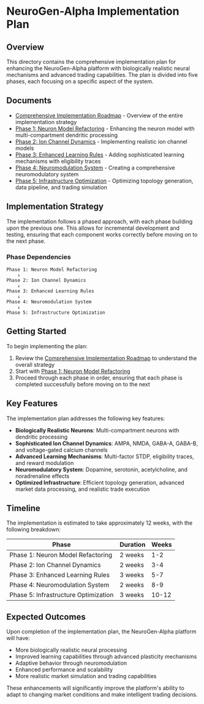 # NeuroGen-Alpha Implementation Plan

## Overview

This directory contains the comprehensive implementation plan for enhancing the NeuroGen-Alpha platform with biologically realistic neural mechanisms and advanced trading capabilities. The plan is divided into five phases, each focusing on a specific aspect of the system.

## Documents

- [Comprehensive Implementation Roadmap](comprehensive_implementation_roadmap.md) - Overview of the entire implementation strategy
- [Phase 1: Neuron Model Refactoring](phase1_neuron_model_refactoring.md) - Enhancing the neuron model with multi-compartment dendritic processing
- [Phase 2: Ion Channel Dynamics](phase2_ion_channel_dynamics.md) - Implementing realistic ion channel models
- [Phase 3: Enhanced Learning Rules](phase3_enhanced_learning_rules.md) - Adding sophisticated learning mechanisms with eligibility traces
- [Phase 4: Neuromodulation System](phase4_neuromodulation_system.md) - Creating a comprehensive neuromodulatory system
- [Phase 5: Infrastructure Optimization](phase5_infrastructure_optimization.md) - Optimizing topology generation, data pipeline, and trading simulation

## Implementation Strategy

The implementation follows a phased approach, with each phase building upon the previous one. This allows for incremental development and testing, ensuring that each component works correctly before moving on to the next phase.

### Phase Dependencies

```
Phase 1: Neuron Model Refactoring
    ↓
Phase 2: Ion Channel Dynamics
    ↓
Phase 3: Enhanced Learning Rules
    ↓
Phase 4: Neuromodulation System
    ↓
Phase 5: Infrastructure Optimization
```

## Getting Started

To begin implementing the plan:

1. Review the [Comprehensive Implementation Roadmap](comprehensive_implementation_roadmap.md) to understand the overall strategy
2. Start with [Phase 1: Neuron Model Refactoring](phase1_neuron_model_refactoring.md)
3. Proceed through each phase in order, ensuring that each phase is completed successfully before moving on to the next

## Key Features

The implementation plan addresses the following key features:

- **Biologically Realistic Neurons**: Multi-compartment neurons with dendritic processing
- **Sophisticated Ion Channel Dynamics**: AMPA, NMDA, GABA-A, GABA-B, and voltage-gated calcium channels
- **Advanced Learning Mechanisms**: Multi-factor STDP, eligibility traces, and reward modulation
- **Neuromodulatory System**: Dopamine, serotonin, acetylcholine, and noradrenaline effects
- **Optimized Infrastructure**: Efficient topology generation, advanced market data processing, and realistic trade execution

## Timeline

The implementation is estimated to take approximately 12 weeks, with the following breakdown:

| Phase | Duration | Weeks |
|-------|----------|-------|
| Phase 1: Neuron Model Refactoring | 2 weeks | 1-2 |
| Phase 2: Ion Channel Dynamics | 2 weeks | 3-4 |
| Phase 3: Enhanced Learning Rules | 3 weeks | 5-7 |
| Phase 4: Neuromodulation System | 2 weeks | 8-9 |
| Phase 5: Infrastructure Optimization | 3 weeks | 10-12 |

## Expected Outcomes

Upon completion of the implementation plan, the NeuroGen-Alpha platform will have:

- More biologically realistic neural processing
- Improved learning capabilities through advanced plasticity mechanisms
- Adaptive behavior through neuromodulation
- Enhanced performance and scalability
- More realistic market simulation and trading capabilities

These enhancements will significantly improve the platform's ability to adapt to changing market conditions and make intelligent trading decisions.
